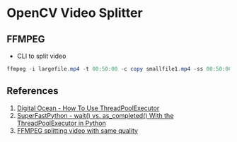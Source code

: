 # OpenCV Video Splitter

## FFMPEG

- CLI to split video

```powershell
ffmpeg -i largefile.mp4 -t 00:50:00 -c copy smallfile1.mp4 -ss 00:50:00 -c copy smallfile2.mp4
```

## References

1. [Digital Ocean - How To Use ThreadPoolExecutor](https://www.digitalocean.com/community/tutorials/how-to-use-threadpoolexecutor-in-python-3)
2. [SuperFastPython - wait() vs. as_completed() With the ThreadPoolExecutor in Python](https://superfastpython.com/threadpoolexecutor-wait-vs-as-completed/#Use_wait_to_Wait_for_Tasks_to_Complete)
3. [FFMPEG splitting video with same quality](https://superuser.com/questions/140899/ffmpeg-splitting-mp4-with-same-quality)
